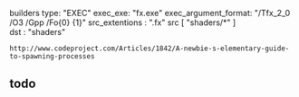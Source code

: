 builders
	type: "EXEC"
	exec_exe: "fx.exe"
	exec_argument_format: "/Tfx_2_0 /O3 /Gpp /Fo{0} {1}"
	src_extentions : ".fx"
	src [
		"shaders/*"
	]	
	dst : "shaders"
	

	http://www.codeproject.com/Articles/1842/A-newbie-s-elementary-guide-to-spawning-processes


todo
----
